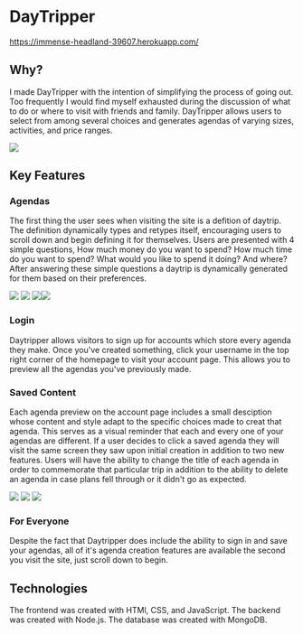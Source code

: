 # DayTripper

https://immense-headland-39607.herokuapp.com/

## Why?

I made DayTripper with the intention of simplifying the process of going out. Too frequently I would find myself exhausted
during the discussion of what to do or where to visit with friends and family. DayTripper allows users to select
from among several choices and generates agendas of varying sizes, activities, and price ranges.

![](screenshots/landingPage.JPG)

## Key Features

### Agendas
The first thing the user sees when visiting the site is a defition of daytrip. The definition dynamically
types and retypes itself, encouraging users to scroll down and begin defining it for themselves. Users are presented with 4 simple questions,
How much money do you want to spend? How much time do you want to spend? What would you like to spend it doing? And where? After
answering these simple questions a daytrip is dynamically generated for them based on their preferences.

![](screenshots/choosePrice.JPG) ![](screenshots/chooseLength.JPG) ![](screenshots/chooseActivity.JPG)![](screenshots/chooseLocation.JPG)
### Login 
Daytripper allows visitors to sign up for accounts which store every agenda they make. Once you've created something,
click your username in the top right corner of the homepage to visit your account page. This allows you to preview all the agendas
you've previously made. 

### Saved Content 
Each agenda preview on the account page includes a small desciption whose content and style adapt to the specific choices made to creat
that agenda. This serves as a visual reminder that each and every one of your agendas are different. If a user decides to click a saved agenda
they will visit the same screen they saw upon initial creation in addition to two new features. Users will have the ability to 
change the title of each agenda in order to commemorate that particular trip in addition to the ability to delete an agenda in case
plans fell through or it didn't go as expected.

![](screenshots/savedAgendas.JPG) ![](screenshots/saveButton.JPG) ![](screenshots/deleteButton.JPG)

### For Everyone
Despite the fact that Daytripper does include the ability to sign in and save your agendas, all of it's agenda creation features
are available the second you visit the site, just scroll down to begin.

## Technologies

The frontend was created with HTMl, CSS, and JavaScript.
The backend was created with Node.js.
The database was created with MongoDB.


